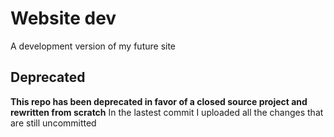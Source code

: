 # Website dev
A development version of my future site
## Deprecated
**This repo has been deprecated in favor of a closed source project and rewritten from scratch**
In the lastest commit I uploaded all the changes that are still uncommitted